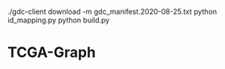 ./gdc-client download -m gdc_manifest.2020-08-25.txt 
python id_mapping.py
python build.py
# TCGA-Graph
